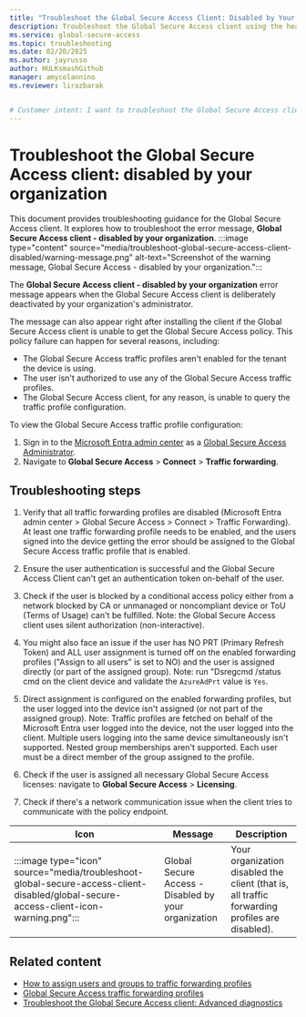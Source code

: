 ```yaml
---
title: "Troubleshoot the Global Secure Access Client: Disabled by Your Organization"
description: Troubleshoot the Global Secure Access client using the health check tab in the advanced diagnostics utility.
ms.service: global-secure-access
ms.topic: troubleshooting
ms.date: 02/20/2025
ms.author: jayrusso
author: HULKsmashGithub
manager: amycolannino
ms.reviewer: lirazbarak


# Customer intent: I want to troubleshoot the Global Secure Access client when I see the "disabled by your organization" error message.
---
```

# Troubleshoot the Global Secure Access client: disabled by your organization
This document provides troubleshooting guidance for the Global Secure Access client. It explores how to troubleshoot the error message, **Global Secure Access client - disabled by your organization**.
:::image type="content" source="media/troubleshoot-global-secure-access-client-disabled/warning-message.png" alt-text="Screenshot of the warning message, Global Secure Access - disabled by your organization.":::

The **Global Secure Access client - disabled by your organization** error message appears when the Global Secure Access client is deliberately deactivated by your organization's administrator. 

The message can also appear right after installing the client if the Global Secure Access client is unable to get the Global Secure Access policy. This policy failure can happen for several reasons, including:
- The Global Secure Access traffic profiles aren't enabled for the tenant the device is using. 
- The user isn't authorized to use any of the Global Secure Access traffic profiles. 
- The Global Secure Access client, for any reason, is unable to query the traffic profile configuration. 

To view the Global Secure Access traffic profile configuration:
1. Sign in to the [Microsoft Entra admin center](https://entra.microsoft.com) as a [Global Secure Access Administrator](/azure/active-directory/roles/permissions-reference#global-secure-access-administrator).
1. Navigate to **Global Secure Access** > **Connect** > **Traffic forwarding**.   

## Troubleshooting steps    
1. Verify that all traffic forwarding profiles are disabled (Microsoft Entra admin center > Global Secure Access > Connect > Traffic Forwarding). At least one traffic forwarding profile needs to be enabled, and the users signed into the device getting the error should be assigned to the Global Secure Access traffic profile that is enabled. 

1. Ensure the user authentication is successful and the Global Secure Access Client can't get an authentication token on-behalf of the user. 

1. Check if the user is blocked by a conditional access policy either from a network blocked by CA or unmanaged or noncompliant device or ToU (Terms of Usage) can't be fulfilled. Note: the Global Secure Access client uses silent authorization (non-interactive). 

1. You might also face an issue if the user has NO PRT (Primary Refresh Token) and ALL user assignment is turned off on the enabled forwarding profiles ("Assign to all users" is set to NO) and the user is assigned directly (or part of the assigned group). Note: run "Dsregcmd /status cmd on the client device and validate the `AzureAdPrt` value is `Yes`. 

1. Direct assignment is configured on the enabled forwarding profiles, but the user logged into the device isn't assigned (or not part of the assigned group). Note: Traffic profiles are fetched on behalf of the Microsoft Entra user logged into the device, not the user logged into the client. Multiple users logging into the same device simultaneously isn't supported. Nested group memberships aren't supported. Each user must be a direct member of the group assigned to the profile. 

1. Check if the user is assigned all necessary Global Secure Access licenses: navigate to **Global Secure Access** > **Licensing**.

1. Check if there's a network communication issue when the client tries to communicate with the policy endpoint.  




|Icon    |Message    |Description    |
|---------|---------|---------|
|:::image type="icon" source="media/troubleshoot-global-secure-access-client-disabled/global-secure-access-client-icon-warning.png":::	|Global Secure Access - Disabled by your organization	|Your organization disabled the client (that is, all traffic forwarding profiles are disabled).    |



## Related content
- [How to assign users and groups to traffic forwarding profiles](how-to-manage-users-groups-assignment.md)   
- [Global Secure Access traffic forwarding profiles](concept-traffic-forwarding.md)   
- [Troubleshoot the Global Secure Access client: Advanced diagnostics](troubleshoot-global-secure-access-client-advanced-diagnostics.md)   
